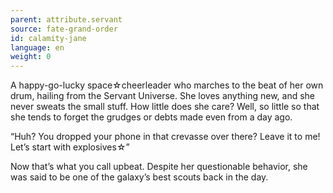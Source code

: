 ```yaml
---
parent: attribute.servant
source: fate-grand-order
id: calamity-jane
language: en
weight: 0
---
```


A happy-go-lucky space☆cheerleader who marches to the beat of her own drum, hailing from the Servant Universe. She loves anything new, and she never sweats the small stuff. How little does she care? Well, so little so that she tends to forget the grudges or debts made even from a day ago.

“Huh? You dropped your phone in that crevasse over there? Leave it to me! Let’s start with explosives☆”

Now that’s what you call upbeat. Despite her questionable behavior, she was said to be one of the galaxy’s best scouts back in the day.
